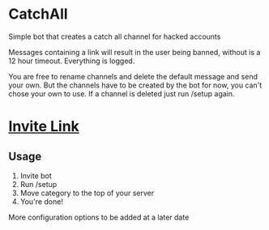 # CatchAll

Simple bot that creates a catch all channel for hacked accounts

Messages containing a link will result in the user being banned, without is a 12 hour timeout. Everything is logged.

You are free to rename channels and delete the default message and send your own. But the channels have to be created by the bot for now, you can't chose your own to use.
If a channel is deleted just run /setup again.

# [Invite Link](https://discord.com/api/oauth2/authorize?client_id=930576995157426216&permissions=1101659171862&scope=bot%20applications.commands)

## Usage

1. Invite bot
2. Run /setup
3. Move category to the top of your server
4. You're done!

More configuration options to be added at a later date
